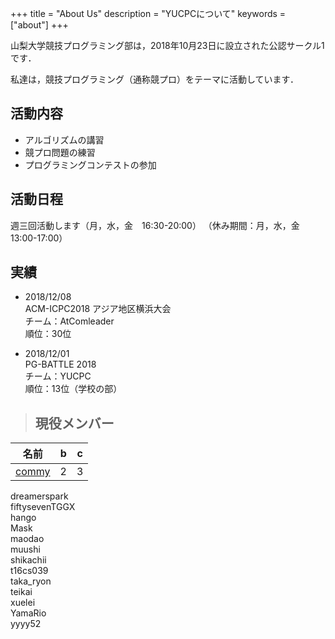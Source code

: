 +++
title = "About Us"
description = "YUCPCについて"
keywords = ["about"]
+++

山梨大学競技プログラミング部は，2018年10月23日に設立された公認サークル1です．

私達は，競技プログラミング（通称競プロ）をテーマに活動しています．

## 活動内容

* アルゴリズムの講習
* 競プロ問題の練習
* プログラミングコンテストの参加


## 活動日程

週三回活動します（月，水，金　16:30-20:00）
（休み期間：月，水，金　13:00-17:00）

## 実績

* 2018/12/08  
ACM-ICPC2018 アジア地区横浜大会  
チーム：AtComleader  
順位：30位  

* 2018/12/01  
PG-BATTLE 2018  
チーム：YUCPC  
順位：13位（学校の部）  

>## 現役メンバー


名前|b|c
-------|-------|-------
[commy](/member/commy)|2|3
dreamerspark  
fiftysevenTGGX  
hango  
Mask  
maodao  
muushi  
shikachii  
t16cs039  
taka_ryon  
teikai  
xuelei  
YamaRio  
yyyy52  
